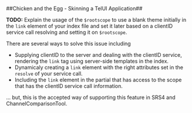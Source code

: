 ##Chicken and the Egg - Skinning a TelUI Application##

**TODO:** Explain the usage of the `$rootscope` to use a blank theme initially in the `link` element of your index file and set it later based on a clientID service call resolving and setting it on `$rootscope`.

There are several ways to solve this issue including
  * Supplying clientID to the server and dealing with the clientID service, rendering the `link` tag using server-side templates in the index.
  * Dynamicaly creating a `link` element with the right attributes set in the `resolve` of your service call.
  * Including the `link` element in the partial that has access to the scope that has the clientID service call information.

... but, this is the accepted way of supporting this feature in SRS4 and ChannelComparisonTool.